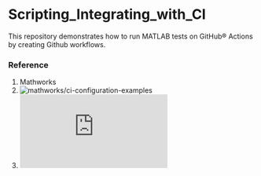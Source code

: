 # Scripting_Integrating_with_CI
This repository demonstrates how to run MATLAB tests on GitHub® Actions by creating Github workflows.

### Reference
1. Mathworks
2. ![mathworks/ci-configuration-examples](https://github.com/mathworks/ci-configuration-examples)
3. ![Continuous Integration with MATLAB and Simulink](https://www.mathworks.com/solutions/continuous-integration.html)
